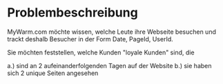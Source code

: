 # Problembeschreibung

MyWarm.com möchte wissen, welche Leute ihre Webseite besuchen und trackt deshalb Besucher in der Form Date, PageId, UserId. 

Sie möchten feststellen, welche Kunden "loyale Kunden" sind, die 

a.) sind an 2 aufeinanderfolgenden Tagen auf der Website 
b.) sie haben sich 2 unique Seiten angesehen
